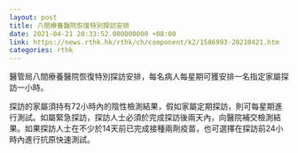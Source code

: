 ```yaml
---
layout: post
title: 八間療養醫院恢復特別探訪安排
date: 2021-04-21 20:33:52.000000000 +08:00
link: https://news.rthk.hk/rthk/ch/component/k2/1586993-20210421.htm
categories: rthk
---
```


醫管局八間療養醫院恢復特別探訪安排，每名病人每星期可獲安排一名指定家屬探訪一小時。

探訪的家屬須持有72小時內的陰性檢測結果，假如家屬定期探訪，則可每星期進行測試。如屬緊急探訪，探訪人士必須於完成探訪後兩天內，向醫院補交檢測結果。如果探訪人士在不少於14天前已完成接種兩劑疫苗，也可選擇在探訪前24小時內進行抗原快速測試。
